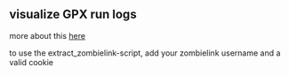 ## visualize GPX run logs

more about this [here](http://volzo.de/posts/visualizing-gpx-runlogs/)

to use the extract_zombielink-script, add your zombielink username and a valid cookie 